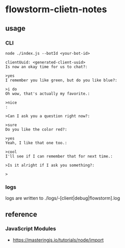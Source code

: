 # flowstorm-clietn-notes

## usage

### CLI
```
node ./index.js --botId <your-bot-id>

clientUuid: <generated-client-uuid>
Is now an okay time for us to chat?:

>yes
I remember you like green, but do you like blue?:

>i do
Oh wow, that's actually my favorite.:

>nice
:

>Can I ask you a question right now?:

>sure
Do you like the color red?:

>yes
Yeah, I like that one too.:

>cool
I'll see if I can remember that for next time.:

>Is it alright if I ask you something?:

>

```

### logs

logs are written to ./logs/<CLIENT-SESSION-UUID>-[client|debug|flowstorm].log


## reference

### JavaScript Modules
- https://masteringjs.io/tutorials/node/import


